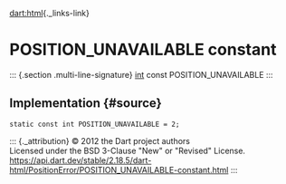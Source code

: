 [dart:html](../../dart-html/dart-html-library){._links-link}

POSITION\_UNAVAILABLE constant
==============================

::: {.section .multi-line-signature}
[int](../../dart-core/int-class) const POSITION\_UNAVAILABLE
:::

Implementation {#source}
--------------

``` {.language-dart data-language="dart"}
static const int POSITION_UNAVAILABLE = 2;
```

::: {._attribution}
© 2012 the Dart project authors\
Licensed under the BSD 3-Clause \"New\" or \"Revised\" License.\
<https://api.dart.dev/stable/2.18.5/dart-html/PositionError/POSITION_UNAVAILABLE-constant.html>
:::
